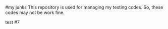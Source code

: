 #my junks
This repository is used for managing my testing codes.
So, these codes may not be work fine.

test #7

